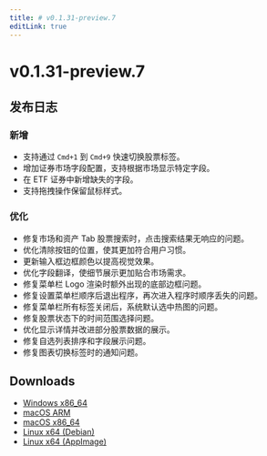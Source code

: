 ```yaml
---
title: # v0.1.31-preview.7
editLink: true
---
```


# v0.1.31-preview.7  <Badge type="warning" text="preview" />

## 发布日志

### 新增

- 支持通过 `Cmd+1` 到 `Cmd+9` 快速切换股票标签。
- 增加证券市场字段配置，支持根据市场显示特定字段。
- 在 ETF 证券中新增缺失的字段。
- 支持拖拽操作保留鼠标样式。

### 优化

- 修复市场和资产 Tab 股票搜索时，点击搜索结果无响应的问题。
- 优化清除按钮的位置，使其更加符合用户习惯。
- 更新输入框边框颜色以提高视觉效果。
- 优化字段翻译，使细节展示更加贴合市场需求。
- 修复菜单栏 Logo 渲染时额外出现的底部边框问题。
- 修复设置菜单栏顺序后退出程序，再次进入程序时顺序丢失的问题。
- 修复菜单栏所有标签关闭后，系统默认选中热图的问题。
- 修复股票状态下的时间范围选择问题。
- 优化显示详情并改进部分股票数据的展示。
- 修复自选列表排序和字段展示问题。
- 修复图表切换标签时的通知问题。

## Downloads

- [Windows x86_64](https://assets.lbkrs.com/github/release/longbridge-desktop/preview/longbridge-v0.1.31-preview.7-windows-x86_64.zip)
- [macOS ARM](https://assets.lbkrs.com/github/release/longbridge-desktop/preview/longbridge-v0.1.31-preview.7-macos-aarch64.dmg)
- [macOS x86_64](https://assets.lbkrs.com/github/release/longbridge-desktop/preview/longbridge-v0.1.31-preview.7-macos-x86_64.dmg)
- [Linux x64 (Debian)](https://assets.lbkrs.com/github/release/longbridge-desktop/preview/longbridge-v0.1.31-preview.7-linux-x86_64.deb)
- [Linux x64 (AppImage)](https://assets.lbkrs.com/github/release/longbridge-desktop/preview/longbridge-v0.1.31-preview.7-linux-x86_64.AppImage)